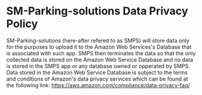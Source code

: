# SM-Parking-solutions Data Privacy Policy

SM-Parking-solutions (here-after refered to as SMPS) will store data only for the purposes to upload it to the Amazon Web Services's Database that is associated with such app. SMPS then terminates the data so that the only collected data is stored on the Amazon Web Service Database and no data is stored in the SMPS app or any database owned or opperated by SMPS. Data stored in the Amazon Web Service Database is subject to the terms and conditions of Amazon's data privacy services which can be found at the following link: https://aws.amazon.com/compliance/data-privacy-faq/
